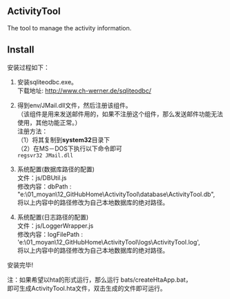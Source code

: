 ## ActivityTool

The tool to manage the activity information.

## Install

安装过程如下：  

1. 安装sqliteodbc.exe。  
下载地址: http://www.ch-werner.de/sqliteodbc/  

2. 得到env/JMail.dll文件，然后注册该组件。  
（该组件是用来发送邮件用的，如果不注册这个组件，那么发送邮件功能无法使用，其他功能正常。）  
注册方法：  
（1）将其复制到**system32**目录下  
（2）在MS－DOS下执行以下命令即可  
`regsvr32 JMail.dll`

3. 系统配置(数据库路径的配置)  
文件：js/DBUtil.js  
修改内容：dbPath : "e:\\01_moyan\\12_GitHubHome\\ActivityTool\\database\\ActivityTool.db",  
将以上内容中的路径修改为自己本地数据库的绝对路径。  

4. 系统配置(日志路径的配置)  
文件：js/LoggerWrapper.js  
修改内容：logFilePath : 'e:\\01_moyan\\12_GitHubHome\\ActivityTool\\logs\\ActivityTool.log',  
将以上内容中的路径修改为自己本地数据库的绝对路径。  

安装完毕!

注：如果希望以hta的形式运行，那么运行 bats/createHtaApp.bat，  
即可生成ActivityTool.hta文件，双击生成的文件即可运行。

